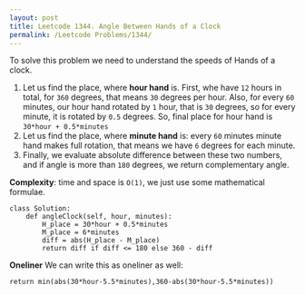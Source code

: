 ```yaml
---
layout: post
title: Leetcode 1344. Angle Between Hands of a Clock
permalink: /Leetcode Problems/1344/
---
```


To solve this problem we need to understand the speeds of Hands of a clock.

1. Let us find the place, where **hour hand** is. First, whe have `12` hours in total, for `360` degrees, that means `30` degrees per hour. Also, for every `60` minutes, our hour hand rotated by `1` hour, that is `30` degrees, so for every minute, it is rotated by `0.5` degrees. So, final place for hour hand is `30*hour + 0.5*minutes`
2. Let us find the place, where **minute hand** is: every `60` minutes minute hand makes full rotation, that means we have `6` degrees for each minute.
3. Finally, we evaluate absolute difference between these two numbers, and if angle is more than `180` degrees, we return complementary angle.

**Complexity**: time and space is `O(1)`, we just use some mathematical formulae.

```
class Solution:
    def angleClock(self, hour, minutes):
        H_place = 30*hour + 0.5*minutes
        M_place = 6*minutes
        diff = abs(H_place - M_place)
        return diff if diff <= 180 else 360 - diff
```

**Oneliner**
We can write this as oneliner as well:
```
return min(abs(30*hour-5.5*minutes),360-abs(30*hour-5.5*minutes))
```